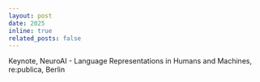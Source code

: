 ```yaml
---
layout: post
date: 2025
inline: true
related_posts: false
---
```


Keynote, NeuroAI - Language Representations in Humans and Machines, re:publica, Berlin
